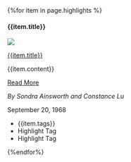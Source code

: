 <div class="highlight-wrapper">
{%for item in page.highlights %}
  <div class="highlight">
    <div class="highlight-header">
        <h4>{{item.title}}</h4>
    </div>
    <div class="highlight-container"> 
      <img src="https://via.placeholder.com/220">
      <div class="announcement-content">
          <p><a href="{{item.link}}">{{item.title}}</a></p>
          <p>{{item.content}}</p>
          <a href="" class="announcement-link">Read More</a>
          <p><em>By Sondra Ainsworth and Constance Lu</em></p>
          <time>September 20, 1968</time>
      </div>
      <!-- end announcment-content -->
  </div>
<!-- end announcement container -->
</div>
<div class="highlight-tags">
  <ul class="usa-collection__meta" aria-label="Topics" style="margin-left: 0rem;">
      <li class="usa-collection__meta-item usa-tag usa-tag--new">{{item.tags}}</li>
      <li class="usa-collection__meta-item usa-tag">Highlight Tag</li>
      <li class="usa-collection__meta-item usa-tag">Highlight Tag</li>
  </ul>
</div>
<!-- end highlight tags -->
{%endfor%}
</div>
<!-- end announcement-wrapper -->